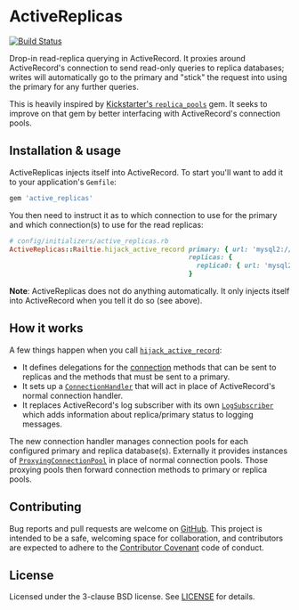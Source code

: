 # ActiveReplicas

[![Build Status](https://travis-ci.org/dirk/active_replicas.svg?branch=master)](https://travis-ci.org/dirk/active_replicas)

Drop-in read-replica querying in ActiveRecord. It proxies around ActiveRecord's connection to send read-only queries to replica databases; writes will automatically go to the primary and "stick" the request into using the primary for any further queries.

This is heavily inspired by [Kickstarter's `replica_pools`](https://github.com/kickstarter/replica_pools) gem. It seeks to improve on that gem by better interfacing with ActiveRecord's connection pools.

## Installation & usage

ActiveReplicas injects itself into ActiveRecord. To start you'll want to add it to your application's `Gemfile`:

```ruby
gem 'active_replicas'
```

You then need to instruct it as to which connection to use for the primary and which connection(s) to use for the read replicas:

```ruby
# config/initializers/active_replicas.rb
ActiveReplicas::Railtie.hijack_active_record primary: { url: 'mysql2://user@primary/my_app' },
                                             replicas: {
                                               replica0: { url: 'mysql2://user@replica/my_app' }
                                             }
```

**Note**: ActiveReplicas does not do anything automatically. It only injects itself into ActiveRecord when you tell it do so (see above).

## How it works

A few things happen when you call [`hijack_active_record`](http://www.rubydoc.info/github/dirk/active_replicas/master/ActiveReplicas/Railtie#hijack_active_record-class_method):

- It defines delegations for the [connection](http://api.rubyonrails.org/classes/ActiveRecord/ConnectionAdapters.html) methods that can be sent to replicas and the methods that must be sent to a primary.
- It sets up a [`ConnectionHandler`](http://www.rubydoc.info/github/dirk/active_replicas/master/ActiveReplicas/Rails4/ConnectionHandler) that will act in place of ActiveRecord's normal connection handler.
- It replaces ActiveRecord's log subscriber with its own [`LogSubscriber`](http://www.rubydoc.info/github/dirk/active_replicas/master/ActiveReplicas/LogSubscriber) which adds information about replica/primary status to logging messages.

The new connection handler manages connection pools for each configured primary and replica database(s). Externally it provides instances of [`ProxyingConnectionPool`](http://www.rubydoc.info/github/dirk/active_replicas/master/ActiveReplicas/ProxyingConnectionPool) in place of normal connection pools. Those proxying pools then forward connection methods to primary or replica pools.

## Contributing

Bug reports and pull requests are welcome on [GitHub][]. This project is intended to be a safe, welcoming space for collaboration, and contributors are expected to adhere to the [Contributor Covenant](http://contributor-covenant.org) code of conduct.

[GitHub]: https://github.com/dirk/active_replicas

## License

Licensed under the 3-clause BSD license. See [LICENSE](LICENSE) for details.

